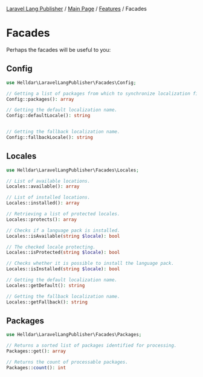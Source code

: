 [Laravel Lang Publisher][link_source] / [Main Page](../index.md) / [Features](index.md) / Facades

# Facades

Perhaps the facades will be useful to you:

## Config

```php
use Helldar\LaravelLangPublisher\Facades\Config;

// Getting a list of packages from which to synchronize localization files.
Config::packages(): array

// Getting the default localization name.
Config::defaultLocale(): string


// Getting the fallback localization name.
Config::fallbackLocale(): string
```

## Locales

```php
use Helldar\LaravelLangPublisher\Facades\Locales;

// List of available locations.
Locales::available(): array

// List of installed locations.
Locales::installed(): array

// Retrieving a list of protected locales.
Locales::protects(): array

// Checks if a language pack is installed.
Locales::isAvailable(string $locale): bool

// The checked locale protecting.
Locales::isProtected(string $locale): bool

// Checks whether it is possible to install the language pack.
Locales::isInstalled(string $locale): bool

// Getting the default localization name.
Locales::getDefault(): string

// Getting the fallback localization name.
Locales::getFallback(): string
```

## Packages

```php
use Helldar\LaravelLangPublisher\Facades\Packages;

// Returns a sorted list of packages identified for processing.
Packages::get(): array

// Returns the count of processable packages.
Packages::count(): int
```

[link_source]:  https://github.com/andrey-helldar/laravel-lang-publisher
